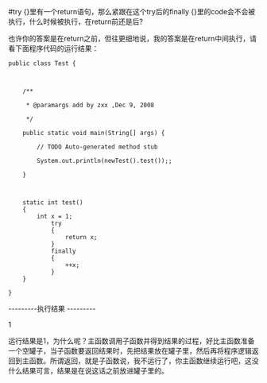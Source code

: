 #try {}里有一个return语句，那么紧跟在这个try后的finally {}里的code会不会被执行，什么时候被执行，在return前还是后?


也许你的答案是在return之前，但往更细地说，我的答案是在return中间执行，请看下面程序代码的运行结果：

	public class Test {
	
	
		
		/**
		
		 * @paramargs add by zxx ,Dec 9, 2008
		
		 */
	
		public static void main(String[] args) {
		
			// TODO Auto-generated method stub
		
			System.out.println(newTest().test());;
		
		}
	
	
		
		static int test()
		{
			int x = 1;
				try
				{
					return x;
				}
				finally
				{
					++x;
				}
		}
	
	}



---------执行结果 ---------

1



运行结果是1，为什么呢？主函数调用子函数并得到结果的过程，好比主函数准备一个空罐子，当子函数要返回结果时，先把结果放在罐子里，然后再将程序逻辑返回到主函数。所谓返回，就是子函数说，我不运行了，你主函数继续运行吧，这没什么结果可言，结果是在说这话之前放进罐子里的。
